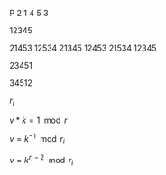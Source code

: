 P 2 1 4 5 3

12345

21453
12534
21345
12453
21534
12345

23451

34512


$r_i$

$v*k = 1 \mod r$

$v = k^{-1}\mod r_i$

$v = k^{r_i -2}\mod r_i$